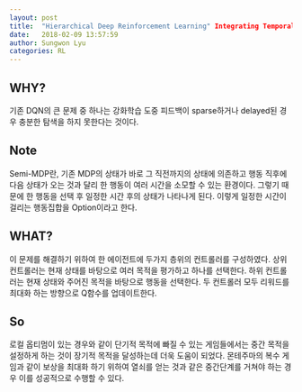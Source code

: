 ```yaml
---
layout: post
title:  "Hierarchical Deep Reinforcement Learning" Integrating Temporal Abstraction and Intrinsic Motivation"
date:   2018-02-09 13:57:59
author: Sungwon Lyu
categories: RL
---
```

## WHY? 
기존 DQN의 큰 문제 중 하나는 강화학습 도중 피드백이 sparse하거나 delayed된 경우 충분한 탐색을 하지 못한다는 것이다. 

## Note
Semi-MDP란, 기존 MDP의 상태가 바로 그 직전까지의 상태에 의존하고 행동 직후에 다음 상태가 오는 것과 달리 한 행동이 여러 시간을 소모할 수 있는 환경이다. 그렇기 때문에 한 행동을 선택 후 일정한 시간 후의 상태가 나타나게 된다. 이렇게 일정한 시간이 걸리는 행동집합을 Option이라고 한다. 

## WHAT?
이 문제를 해결하기 위하여 한 에이전트에 두가지 층위의 컨트롤러를 구성하였다. 상위 컨트롤러는 현재 상태를 바탕으로 여러 목적을 평가하고 하나를 선택한다. 하위 컨트롤러는 현재 상태와 주어진 목적을 바탕으로 행동을 선택한다. 두 컨트롤러 모두 리워드를 최대화 하는 방향으로 Q함수를 업데이트한다. 

## So
로컬 옵티멈이 있는 경우와 같이 단기적 목적에 빠질 수 있는 게임들에서는 중간 목적을 설정하게 하는 것이 장기적 목적을 달성하는데 더욱 도움이 되었다. 몬테주마의 복수 게임과 같이 보상을 최대화 하기 위하여 열쇠를 얻는 것과 같은 중간단계를 거쳐야 하는 경우 이를 성공적으로 수행할 수 있다. 